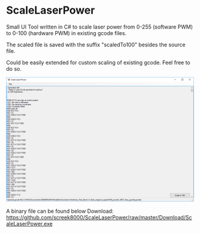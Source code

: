 # ScaleLaserPower
Small UI Tool written in C# to scale laser power from 0-255 (software PWM) to 0-100 (hardware PWM) in existing gcode files.

The scaled file is saved with the suffix "scaledTo100" besides the source file.

Could be easily extended for custom scaling of existing gcode. Feel free to do so.

![Image of UI](https://github.com/screek8000/ScaleLaserPower/raw/master/Download/Scale_Laser_Power_Sample.png)

A binary file can be found below Download:
https://github.com/screek8000/ScaleLaserPower/raw/master/Download/ScaleLaserPower.exe
